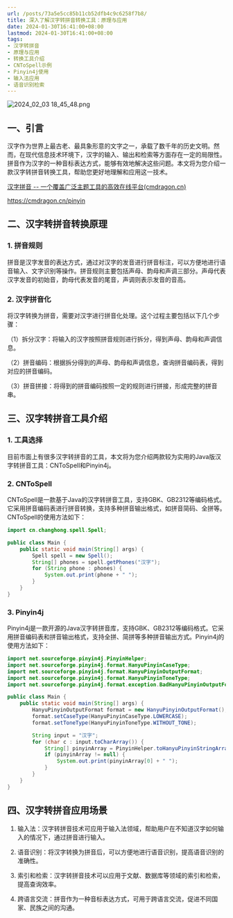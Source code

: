 ```yaml
---
url: /posts/73a5e5cc85b11cb52dfb4c9c6258f7b8/
title: 深入了解汉字转拼音转换工具：原理与应用
date: 2024-01-30T16:41:00+08:00
lastmod: 2024-01-30T16:41:00+08:00
tags:
- 汉字转拼音
- 原理与应用
- 转换工具介绍
- CNToSpell示例
- Pinyin4j使用
- 输入法应用
- 语音识别检索
---
```


<img src="https://static.cmdragon.cn/blog/images/2024_02_03 18_45_48.png@blog" title="2024_02_03 18_45_48.png" alt="2024_02_03 18_45_48.png"/>

## 一、引言

汉字作为世界上最古老、最具象形意的文字之一，承载了数千年的历史文明。然而，在现代信息技术环境下，汉字的输入、输出和检索等方面存在一定的局限性。拼音作为汉字的一种音标表达方式，能够有效地解决这些问题。本文将为您介绍一款汉字转拼音转换工具，帮助您更好地理解和应用这一技术。

[汉字拼音 -- 一个覆盖广泛主题工具的高效在线平台(cmdragon.cn)](https://cmdragon.cn/pinyin)

https://cmdragon.cn/pinyin

## 二、汉字转拼音转换原理

### 1. 拼音规则

拼音是汉字发音的表达方式，通过对汉字的发音进行拼音标注，可以方便地进行语音输入、文字识别等操作。拼音规则主要包括声母、韵母和声调三部分。声母代表汉字发音的初始音，韵母代表发音的尾音，声调则表示发音的音高。

### 2. 汉字拼音化

将汉字转换为拼音，需要对汉字进行拼音化处理。这个过程主要包括以下几个步骤：

（1）拆分汉字：将输入的汉字按照拼音规则进行拆分，得到声母、韵母和声调信息。

（2）拼音编码：根据拆分得到的声母、韵母和声调信息，查询拼音编码表，得到对应的拼音编码。

（3）拼音拼接：将得到的拼音编码按照一定的规则进行拼接，形成完整的拼音串。

## 三、汉字转拼音工具介绍

### 1. 工具选择

目前市面上有很多汉字转拼音的工具，本文将为您介绍两款较为实用的Java版汉字转拼音工具：CNToSpell和Pinyin4j。

### 2. CNToSpell

CNToSpell是一款基于Java的汉字转拼音工具，支持GBK、GB2312等编码格式。它采用拼音编码表进行拼音转换，支持多种拼音输出格式，如拼音简码、全拼等。CNToSpell的使用方法如下：

```java
import cn.changhong.spell.Spell;

public class Main {
    public static void main(String[] args) {
        Spell spell = new Spell();
        String[] phones = spell.getPhones("汉字");
        for (String phone : phones) {
            System.out.print(phone + " ");
        }
    }
}
```

### 3. Pinyin4j

Pinyin4j是一款开源的Java汉字转拼音库，支持GBK、GB2312等编码格式。它采用拼音编码表和拼音输出格式，支持全拼、简拼等多种拼音输出方式。Pinyin4j的使用方法如下：

```java
import net.sourceforge.pinyin4j.PinyinHelper;
import net.sourceforge.pinyin4j.format.HanyuPinyinCaseType;
import net.sourceforge.pinyin4j.format.HanyuPinyinOutputFormat;
import net.sourceforge.pinyin4j.format.HanyuPinyinToneType;
import net.sourceforge.pinyin4j.format.exception.BadHanyuPinyinOutputFormatCombination;

public class Main {
    public static void main(String[] args) {
        HanyuPinyinOutputFormat format = new HanyuPinyinOutputFormat();
        format.setCaseType(HanyuPinyinCaseType.LOWERCASE);
        format.setToneType(HanyuPinyinToneType.WITHOUT_TONE);

        String input = "汉字";
        for (char c : input.toCharArray()) {
            String[] pinyinArray = PinyinHelper.toHanyuPinyinStringArray(c, format);
            if (pinyinArray != null) {
                System.out.print(pinyinArray[0] + " ");
            }
        }
    }
}
```

## 四、汉字转拼音应用场景

1. 输入法：汉字转拼音技术可应用于输入法领域，帮助用户在不知道汉字如何输入的情况下，通过拼音进行输入。

2. 语音识别：将汉字转换为拼音后，可以方便地进行语音识别，提高语音识别的准确性。

3. 索引和检索：汉字转拼音技术可以应用于文献、数据库等领域的索引和检索，提高查询效率。

4. 跨语言交流：拼音作为一种音标表达方式，可用于跨语言交流，促进不同国家、民族之间的沟通。